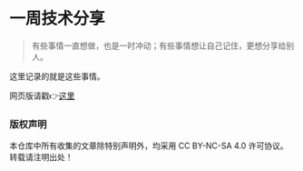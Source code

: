 # 一周技术分享

> 有些事情一直想做，也是一时冲动；有些事情想让自己记住，更想分享给别人。

这里记录的就是这些事情。

网页版请戳:point_right:[这里](https://blog.sidfate.com/tag/share/)

### 版权声明

本仓库中所有收集的文章除特别声明外，均采用 CC BY-NC-SA 4.0 许可协议。转载请注明出处！
